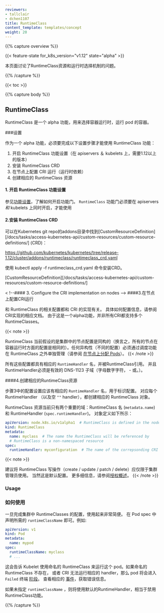 ```yaml
---
reviewers:
- tallclair
- dchen1107
title: RuntimeClass
content_template: templates/concept
weight: 20
---
```


{{% capture overview %}}

{{< feature-state for_k8s_version="v1.12" state="alpha" >}}

<!-- 
This page describes the RuntimeClass resource and runtime selection mechanism.
-->
本页面讨论了RuntimeClass资源和运行时选择机制的问题。

{{% /capture %}}

{{< toc >}}

{{% capture body %}}

## RuntimeClass

<!-- 
RuntimeClass is an alpha feature for selecting the container runtime configuration to use to run a
pod's containers.
-->
RuntimeClass 是一个 alpha 功能，用来选择容器运行时，运行 pod 的容器。

<!-- 
### Set Up
-->
###设置

<!-- 
As an early alpha feature, there are some additional setup steps that must be taken in order to use
the RuntimeClass feature:
-->
作为一个 alpha 功能，必须要完成以下设置步骤才能使用 RuntimeClass 功能：

<!--
1. Enable the RuntimeClass feature gate (on apiservers & kubelets, requires version 1.12+)
2. Install the RuntimeClass CRD
3. Configure the CRI implementation on nodes (runtime dependent)
4. Create the corresponding RuntimeClass resources
-->
1. 开启 RuntimeClass 功能设置（在 apiservers ＆ kubelets 上，需要1.12以上的版本）
2. 安装 RuntimeClass CRD
3. 在节点上配置 CRI 运行（运行时依赖）
4. 创建相应的 RuntimeClass 资源

<!--
#### 1. Enable the RuntimeClass feature gate
-->
#### 1. 开启 RuntimeClass 功能设置

<!--
See [Feature Gates](/docs/reference/command-line-tools-reference/feature-gates/) for an explanation
of enabling feature gates. The RuntimeClass feature gate must be enabled on apiservers _and_ kubelets.
-->
参见[功能设置](/docs/reference/command-line-tools-reference/feature-gates/)，了解如何开启功能门。
`RuntimeClass` 功能门必须要在 apiservers _和_ kubelets 上同时开启，才能使用

<!--
#### 2. Install the RuntimeClass CRD
-->
#### 2.安装 RuntimeClass CRD

<!--
The RuntimeClass [CustomResourceDefinition][/docs/tasks/access-kubernetes-api/custom-resources/custom-resource-definitions/] (CRD) can be found in the addons directory of the
Kubernetes git repo:
-->
可以在Kubernetes git repo的addons目录中找到[CustomResourceDefinition][/docs/tasks/access-kubernetes-api/custom-resources/custom-resource-definitions/] (CRD)：

https://github.com/kubernetes/kubernetes/tree/release-1.12/cluster/addons/runtimeclass/runtimeclass_crd.yaml

<!--
Install the CRD with `kubectl apply -f runtimeclass_crd.yaml`.
-->
使用 kubectl apply -f runtimeclass_crd.yaml 命令安装CRD。

[CustomResourceDefinition][/docs/tasks/access-kubernetes-api/custom-resources/custom-resource-definitions/]

<
!--#### 3. Configure the CRI implementation on nodes
-->
####3.在节点上配置CRI运行

<!--
The configurations to select between with RuntimeClass are CRI implementation dependent. See the
corresponding documentation for your CRI implementation for how to configure. As this is an alpha
feature, not all CRIs support multiple RuntimeClasses yet.
-->
和 RuntimeClass 的相关配置都和 CRI 的实现有关。 具体如何配置信息，请参阅CRI实现的相应文档。 由于这是一个alpha功能，并非所有CRI都支持多个RuntimeClasses。

{{< note >}}
<!--
RuntimeClass currently assumes a homogeneous node configuration across the cluster
(which means that all nodes are configured the same way with respect to container runtimes). Any heterogeneity (varying configurations) must be
managed independently of RuntimeClass through scheduling features
(see [Assigning Pods to Nodes](/docs/concepts/configuration/assign-pod-node/)).
-->
RuntimeClass 当前假设的是集群中的节点配置是同构的（换言之，所有的节点在容器运行时方面的配置是相同的）。任何异构性（不同的配置）必须通过调度功能在 RuntimeClass 之外单独管理（请参阅 [在节点上分配 Pods](/docs/concepts/configuration/assign-pod-node/)）。
{{< /note >}}

<!--
The configurations have a corresponding `RuntimeHandler` name, referenced by the RuntimeClass. The
RuntimeHandler must be a valid DNS-1123 subdomain (alpha-numeric characters, `-`, or `.`).
-->
所有这些配置都具有相应的 `RuntimeHandler` 名，并被RuntimeClass引用。 并且RuntimeHandler必须是有效的 DNS-1123 子域（字母数字字符， - 或。）。

<!--
#### 4. Create the corresponding RuntimeClass resources
-->
####4.创建相应的RuntimeClass资源

<!--
The configurations setup in step 3 should each have an associated `RuntimeHandler` name, which
identifies the configuration. For each RuntimeHandler (and optionally the empty `""` handler),
create a corresponding RuntimeClass object
.-->
步骤3中的配置设置应该有相应的 `RuntimeHandler` 名，用于标识配置。 对应每个 RuntimeHandler （以及空 `""` handler），都创建相应的 RuntimeClass 对象。

<!--The RuntimeClass resource currently only has 2 significant fields: the RuntimeClass name
(`metadata.name`) and the RuntimeHandler (`spec.runtimeHandler`). The object definition looks like this:
-->
RuntimeClass 资源当前只有两个重要的域：RuntimeClass 名 (`metadata.name`)  和 RuntimeHandler (`spec.runtimeHandler`)。
对象定义如下所示：


```yaml
apiVersion: node.k8s.io/v1alpha1  # RuntimeClass is defined in the node.k8s.io API group
kind: RuntimeClass
metadata:
  name: myclass  # The name the RuntimeClass will be referenced by
  # RuntimeClass is a non-namespaced resource
spec:
  runtimeHandler: myconfiguration  # The name of the correpsonding CRI configuration
```


{{< note >}}
<!--
It is recommended that RuntimeClass write operations (create/update/patch/delete) be
restricted to the cluster administrator. This is typically the default. See [Authorization
Overview](https://kubernetes.io/docs/reference/access-authn-authz/authorization/) for more details.
-->
建议将 RuntimeClass 写操作（create / update / patch / delete）应仅限于集群管理员使用。 当然这是默认配置。 更多细信息，请参阅[授权概述](https://kubernetes.io/docs/reference/access-authn-authz/authorization/)。
{{< /note >}}

### Usage
### 如何使用

<!--
Once RuntimeClasses are configured for the cluster, using them is very simple. Specify a
`runtimeClassName` in the Pod spec. For example:
-->
一旦完成集群中 RuntimeClasses 的配置，使用起来非常简便。
在 Pod spec 中声明所需的 `runtimeClassName` 即可。例如:

```yaml
apiVersion: v1
kind: Pod
metadata:
  name: mypod
spec:
  runtimeClassName: myclass
  # ...
```

<!--This will instruct the Kubelet to use the named RuntimeClass to run this pod. If the named
RuntimeClass does not exist, or the CRI cannot run the corresponding handler, the pod will enter the
`Failed` terminal [phase](/docs/concepts/workloads/pods/pod-lifecycle/#pod-phase). Look for a
corresponding [event](/docs/tasks/debug-application-cluster/debug-application-introspection/) for an
error message.-->
这会告诉 Kubelet 使用命名的 RuntimeClass 来运行这个 pod。如果命名的 RuntimeClass 不存在，
或者 CRI 无法运行相应的 handler，那么 pod 将会进入 `Failed` 终端 [阶段](/docs/concepts/workloads/pods/pod-lifecycle/#pod-phase)。
查看相应的 [事件](/docs/tasks/debug-application-cluster/debug-application-introspection/)，获取错误信息。

<!--
If no `runtimeClassName` is specified, the default RuntimeHandler will be used, which is equivalent
to the behavior when the RuntimeClass feature is disabled.
-->
如果未指定 `runtimeClassName` ，则将使用默认的RuntimeHandler，相当于禁用RuntimeClass功能。

{{% /capture %}}

